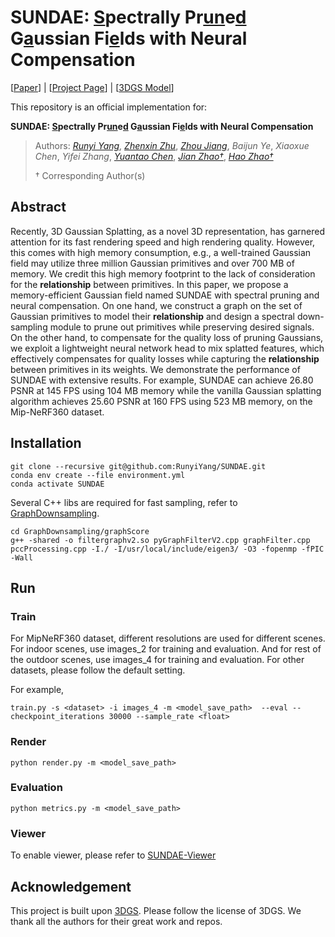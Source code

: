 # SUNDAE: <u>S</u>pectrally Pr<u>un</u>e<u>d</u> G<u>a</u>ussian Fi<u>e</u>lds with Neural Compensation

[[Paper](https://arxiv.org/abs/2405.00676)] | [[Project Page](https://runyiyang.github.io/projects/SUNDAE/)] | [[3DGS Model]()]

This repository is an official implementation for:

**SUNDAE: <u>S</u>pectrally Pr<u>un</u>e<u>d</u> G<u>a</u>ussian Fi<u>e</u>lds with Neural Compensation**

> Authors:  [_Runyi Yang_](https://runyiyang.github.io/), [_Zhenxin Zhu_](https://github.com/jike5/), [_Zhou Jiang_](https://github.com/Jzian), _Baijun Ye_, _Xiaoxue Chen_, _Yifei Zhang_, [_Yuantao Chen_](https://tao-11-chen.github.io/), [_Jian Zhao†_](https://zhaoj9014.github.io/), [_Hao Zhao†_](https://sites.google.com/view/fromandto)
>
> † Corresponding Author(s)


## Abstract
Recently, 3D Gaussian Splatting, as a novel 3D representation, has garnered attention for its fast rendering speed and high rendering quality.  However, this comes with high memory consumption, e.g., a well-trained Gaussian field may utilize three million Gaussian primitives and over 700 MB of memory. We credit this high memory footprint to the lack of consideration for the **relationship** between primitives. In this paper, we propose a memory-efficient Gaussian field named SUNDAE with spectral pruning and neural compensation. On one hand, we construct a graph on the set of Gaussian primitives to model their **relationship** and design a spectral down-sampling module to prune out primitives while preserving desired signals. On the other hand, to compensate for the quality loss of pruning Gaussians, we exploit a lightweight neural network head to mix splatted features, which effectively compensates for quality losses while capturing the **relationship** between primitives in its weights. We demonstrate the performance of SUNDAE with extensive results. For example, SUNDAE can achieve 26.80 PSNR at 145 FPS using 104 MB memory while the vanilla Gaussian splatting algorithm achieves 25.60 PSNR at 160 FPS using 523 MB memory, on the Mip-NeRF360 dataset. 

## Installation


```
git clone --recursive git@github.com:RunyiYang/SUNDAE.git
conda env create --file environment.yml
conda activate SUNDAE
```

Several C++ libs are required for fast sampling, refer to <a href="[graph_downsampling/graphScore/README.md](https://github.com/RunyiYang/GraphDownsampling/blob/master/README.md)">GraphDownsampling</a>.

```shell
cd GraphDownsampling/graphScore
g++ -shared -o filtergraphv2.so pyGraphFilterV2.cpp graphFilter.cpp pccProcessing.cpp -I./ -I/usr/local/include/eigen3/ -O3 -fopenmp -fPIC -Wall
```

## Run
### Train
For MipNeRF360 dataset, different resolutions are used for different scenes. For indoor scenes, use images_2 for training and evaluation. And for rest of the outdoor scenes, use images_4 for training and evaluation.
For other datasets, please follow the default setting.

For example,
```
train.py -s <dataset> -i images_4 -m <model_save_path>  --eval --checkpoint_iterations 30000 --sample_rate <float>
```

### Render
```
python render.py -m <model_save_path>
```
### Evaluation
```
python metrics.py -m <model_save_path>
```
### Viewer
To enable viewer, please refer to <a href="https://github.com/RunyiYang/SUNDAE-viewer/blob/master/README.md">SUNDAE-Viewer</a>

## Acknowledgement
This project is built upon [3DGS](https://github.com/graphdeco-inria/gaussian-splatting). Please follow the license of 3DGS. We thank all the authors for their great work and repos. 